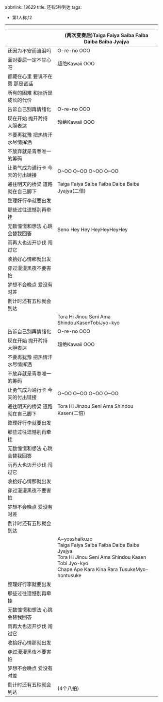 abbrlink: 19629
title: 还有5秒到达
tags:
  - 第1人称,12
---
|      |(两次变奏后)Taiga Faiya Saiba Faiba Daiba Baiba Jyajya|
|--|--|
|还因为不安而流泪吗|O-re-no OOO|
|面对委屈一定不甘心吧|超绝Kawaii OOO|
|都藏在心里 要说不在意 那是谎话|      |
|所有的困难 和挫折是成长的代价|      |
|告诉自己别再情绪化|O-re-no OOO|
|现在开始 抛开矜持 大胆表达|超绝Kawaii OOO|
|不要再犹豫 把热情汗水尽情挥洒|      |
|不放弃就是青春唯一的筹码|      |
|让勇气成为通行卡 今天的付出链接|O~OO O~OO O~OO O~OO|
|通往明天的桥梁 道路就在自己脚下|Taiga Faiya Saiba Faiba Daiba Baiba Jyajya(二倍)|
|整理好行李就要出发|      |
|那些过往遗憾别再牵挂|      |
|无数憧憬和想法 心跳会替我回答|Seno Hey Hey HeyHeyHeyHey|
|雨再大也迈开步伐 闯过它|      |
|收拾好心情那就出发|      |
|穿过漫漫黑夜不要害怕|      |
|梦想不会晚点 爱没有时差|      |
|倒计时还有五秒就会到达|      |
|      |Tora Hi Jinou Seni Ama ShindouKasenTobiJyo-kyo|
|告诉自己别再情绪化|O-re-no OOO|
|现在开始 抛开矜持 大胆表达|超绝Kawaii OOO|
|不要再犹豫 把热情汗水尽情挥洒|      |
|不放弃就是青春唯一的筹码|      |
|让勇气成为通行卡 今天的付出链接|O~OO O~OO O~OO O~OO|
|通往明天的桥梁 道路就在自己脚下|Tora Hi Jinzou Seni Ama Shindou Kasen(二倍)|
|整理好行李就要出发|      |
|那些过往遗憾别再牵挂|      |
|无数憧憬和想法 心跳会替我回答|      |
|雨再大也迈开步伐 闯过它|      |
|收拾好心情那就出发|      |
|穿过漫漫黑夜不要害怕|      |
|梦想不会晚点 爱没有时差|      |
|倒计时还有五秒就会到达|      |
|      |A~yosshaikuzo<br>Taiga Faiya Saiba Faiba Daiba Baiba Jyajya<br>Tora Hi Jinou Seni Ama Shindou Kasen Tobi Jyo-kyo<br>Chape Ape Kara Kina Rara TusukeMyo-hontusuke|
|整理好行李就要出发|      |
|那些过往遗憾别再牵挂|      |
|无数憧憬和想法 心跳会替我回答|      |
|雨再大也迈开步伐 闯过它|      |
|收拾好心情那就出发|      |
|穿过漫漫黑夜不要害怕|      |
|梦想不会晚点 爱没有时差|      |
|倒计时还有五秒就会到达|(4个八拍)|
